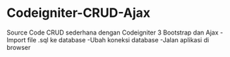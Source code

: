 # Codeigniter-CRUD-Ajax
Source Code CRUD sederhana dengan Codeigniter 3 Bootstrap dan Ajax
-Import file .sql ke database
-Ubah koneksi database
-Jalan aplikasi di browser
